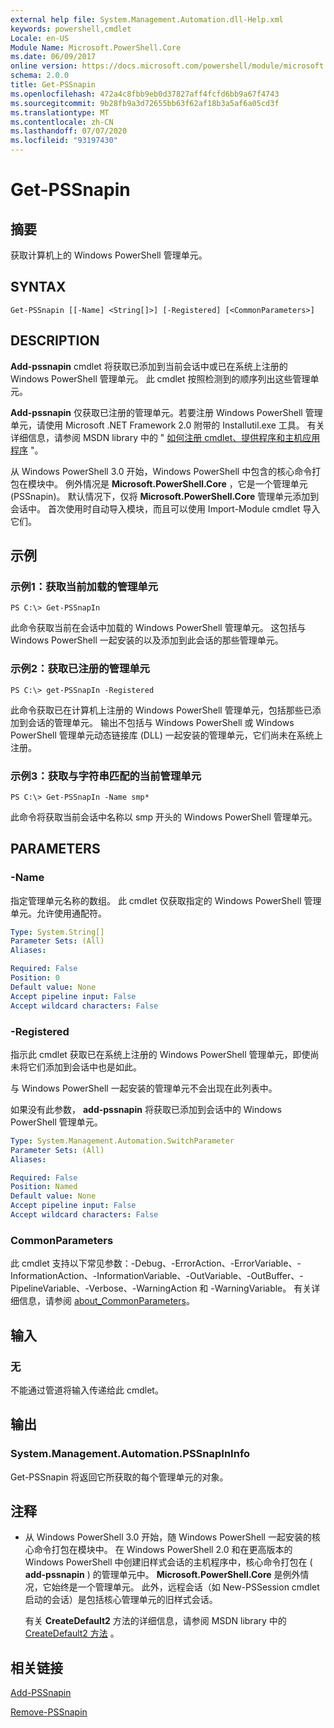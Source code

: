 ```yaml
---
external help file: System.Management.Automation.dll-Help.xml
keywords: powershell,cmdlet
Locale: en-US
Module Name: Microsoft.PowerShell.Core
ms.date: 06/09/2017
online version: https://docs.microsoft.com/powershell/module/microsoft.powershell.core/get-pssnapin?view=powershell-5.1&WT.mc_id=ps-gethelp
schema: 2.0.0
title: Get-PSSnapin
ms.openlocfilehash: 472a4c8fbb9eb0d37827aff4fcfd6bb9a67f4743
ms.sourcegitcommit: 9b28fb9a3d72655bb63f62af18b3a5af6a05cd3f
ms.translationtype: MT
ms.contentlocale: zh-CN
ms.lasthandoff: 07/07/2020
ms.locfileid: "93197430"
---
```

# Get-PSSnapin

## 摘要
获取计算机上的 Windows PowerShell 管理单元。

## SYNTAX

```
Get-PSSnapin [[-Name] <String[]>] [-Registered] [<CommonParameters>]
```

## DESCRIPTION
**Add-pssnapin** cmdlet 将获取已添加到当前会话中或已在系统上注册的 Windows PowerShell 管理单元。
此 cmdlet 按照检测到的顺序列出这些管理单元。

**Add-pssnapin** 仅获取已注册的管理单元。若要注册 Windows PowerShell 管理单元，请使用 Microsoft .NET Framework 2.0 附带的 Installutil.exe 工具。
有关详细信息，请参阅 MSDN library 中的 " [如何注册 cmdlet、提供程序和主机应用程序](https://go.microsoft.com/fwlink/?LinkID=143619) "。

从 Windows PowerShell 3.0 开始，Windows PowerShell 中包含的核心命令打包在模块中。
例外情况是 **Microsoft.PowerShell.Core** ，它是一个管理单元 (PSSnapin)。
默认情况下，仅将 **Microsoft.PowerShell.Core** 管理单元添加到会话中。
首次使用时自动导入模块，而且可以使用 Import-Module cmdlet 导入它们。

## 示例

### 示例1：获取当前加载的管理单元

```
PS C:\> Get-PSSnapIn
```

此命令获取当前在会话中加载的 Windows PowerShell 管理单元。
这包括与 Windows PowerShell 一起安装的以及添加到此会话的那些管理单元。

### 示例2：获取已注册的管理单元

```
PS C:\> get-PSSnapIn -Registered
```

此命令获取已在计算机上注册的 Windows PowerShell 管理单元，包括那些已添加到会话的管理单元。
输出不包括与 Windows PowerShell 或 Windows PowerShell 管理单元动态链接库 (DLL) 一起安装的管理单元，它们尚未在系统上注册。

### 示例3：获取与字符串匹配的当前管理单元

```
PS C:\> Get-PSSnapIn -Name smp*
```

此命令将获取当前会话中名称以 smp 开头的 Windows PowerShell 管理单元。

## PARAMETERS

### -Name
指定管理单元名称的数组。
此 cmdlet 仅获取指定的 Windows PowerShell 管理单元。允许使用通配符。

```yaml
Type: System.String[]
Parameter Sets: (All)
Aliases:

Required: False
Position: 0
Default value: None
Accept pipeline input: False
Accept wildcard characters: False
```

### -Registered
指示此 cmdlet 获取已在系统上注册的 Windows PowerShell 管理单元，即使尚未将它们添加到会话中也是如此。

与 Windows PowerShell 一起安装的管理单元不会出现在此列表中。

如果没有此参数， **add-pssnapin** 将获取已添加到会话中的 Windows PowerShell 管理单元。

```yaml
Type: System.Management.Automation.SwitchParameter
Parameter Sets: (All)
Aliases:

Required: False
Position: Named
Default value: None
Accept pipeline input: False
Accept wildcard characters: False
```

### CommonParameters
此 cmdlet 支持以下常见参数：-Debug、-ErrorAction、-ErrorVariable、-InformationAction、-InformationVariable、-OutVariable、-OutBuffer、-PipelineVariable、-Verbose、-WarningAction 和 -WarningVariable。 有关详细信息，请参阅 [about_CommonParameters](https://go.microsoft.com/fwlink/?LinkID=113216)。

## 输入

### 无
不能通过管道将输入传递给此 cmdlet。

## 输出

### System.Management.Automation.PSSnapInInfo
Get-PSSnapin 将返回它所获取的每个管理单元的对象。

## 注释

* 从 Windows PowerShell 3.0 开始，随 Windows PowerShell 一起安装的核心命令打包在模块中。 在 Windows PowerShell 2.0 和在更高版本的 Windows PowerShell 中创建旧样式会话的主机程序中，核心命令打包在 ( **add-pssnapin** ) 的管理单元中。 **Microsoft.PowerShell.Core** 是例外情况，它始终是一个管理单元。 此外，远程会话（如 New-PSSession cmdlet 启动的会话）是包括核心管理单元的旧样式会话。

  有关 **CreateDefault2** 方法的详细信息，请参阅 MSDN library 中的 [CreateDefault2 方法](https://msdn.microsoft.com/library/system.management.automation.runspaces.initialsessionstate.createdefault2) 。

## 相关链接

[Add-PSSnapin](Add-PSSnapin.md)

[Remove-PSSnapin](Remove-PSSnapin.md)
